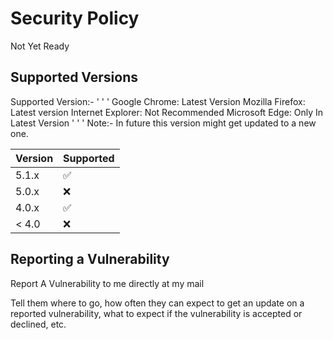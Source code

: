 # Security Policy

Not Yet Ready 

## Supported Versions
Supported Version:-
' ' ' 
Google Chrome: Latest Version 
Mozilla Firefox: Latest version 
Internet Explorer: Not Recommended 
Microsoft Edge: Only In Latest Version 
' ' '
Note:- 
In future this version might get updated to a new one.

| Version | Supported          |
| ------- | ------------------ |
| 5.1.x   | :white_check_mark: |
| 5.0.x   | :x:                |
| 4.0.x   | :white_check_mark: |
| < 4.0   | :x:                |

## Reporting a Vulnerability

Report A Vulnerability to me directly at my mail 

Tell them where to go, how often they can expect to get an update on a
reported vulnerability, what to expect if the vulnerability is accepted or
declined, etc.
